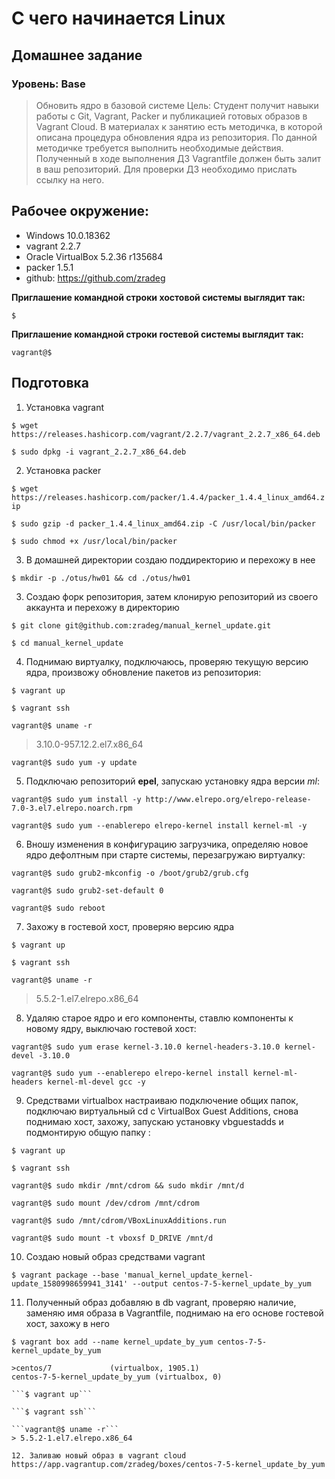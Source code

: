 # С чего начинается Linux
## Домашнее задание
### Уровень: Base

>Обновить ядро в базовой системе
>Цель: Студент получит навыки работы с Git, Vagrant, Packer и публикацией готовых образов в Vagrant Cloud.
>В материалах к занятию есть методичка, в которой описана процедура обновления ядра из репозитория. По данной методичке требуется выполнить необходимые действия. Полученный в ходе выполнения ДЗ Vagrantfile должен быть залит в ваш репозиторий. Для проверки ДЗ необходимо прислать ссылку на него.

## Рабочее окружение:
* Windows 10.0.18362
* vagrant 2.2.7
* Oracle VirtualBox 5.2.36 r135684
* packer 1.5.1
* github: https://github.com/zradeg

**Приглашение командной строки хостовой системы выглядит так:**

```$```

**Приглашение командной строки гостевой системы выглядит так:**

```vagrant@$```

## Подготовка
1. Установка vagrant

```$ wget https://releases.hashicorp.com/vagrant/2.2.7/vagrant_2.2.7_x86_64.deb```

```$ sudo dpkg -i vagrant_2.2.7_x86_64.deb```

2. Установка packer

```$ wget https://releases.hashicorp.com/packer/1.4.4/packer_1.4.4_linux_amd64.zip```

```$ sudo gzip -d packer_1.4.4_linux_amd64.zip -C /usr/local/bin/packer```

```$ sudo chmod +x /usr/local/bin/packer```

3. В домашней директории создаю поддиректорию и перехожу в нее

```$ mkdir -p ./otus/hw01 && cd ./otus/hw01```

3. Создаю форк репозитория, затем клонирую репозиторий из своего аккаунта и перехожу в директорию

```$ git clone git@github.com:zradeg/manual_kernel_update.git```

```$ cd manual_kernel_update```

4. Поднимаю виртуалку, подключаюсь, проверяю текущую версию ядра, произвожу обновление пакетов из репозитория:

```$ vagrant up```

```$ vagrant ssh```

```vagrant@$ uname -r```
> 3.10.0-957.12.2.el7.x86_64

```vagrant@$ sudo yum -y update```

5. Подключаю репозиторий **epel**, запускаю установку ядра версии *ml*:

```vagrant@$ sudo yum install -y http://www.elrepo.org/elrepo-release-7.0-3.el7.elrepo.noarch.rpm```

```vagrant@$ sudo yum --enablerepo elrepo-kernel install kernel-ml -y```

6. Вношу изменения в конфигурацию загрузчика, определяю новое ядро дефолтным при старте системы, перезагружаю виртуалку:

```vagrant@$ sudo grub2-mkconfig -o /boot/grub2/grub.cfg```

```vagrant@$ sudo grub2-set-default 0```

```vagrant@$ sudo reboot```

7. Захожу в гостевой хост, проверяю версию ядра

```$ vagrant up```

```$ vagrant ssh```

```vagrant@$ uname -r```
> 5.5.2-1.el7.elrepo.x86_64

8. Удаляю старое ядро и его компоненты, ставлю компоненты к новому ядру, выключаю гостевой хост:

```vagrant@$ sudo yum erase kernel-3.10.0 kernel-headers-3.10.0 kernel-devel -3.10.0```

```vagrant@$ sudo yum --enablerepo elrepo-kernel install kernel-ml-headers kernel-ml-devel gcc -y```

9. Cредствами virtualbox настраиваю подключение общих папок, подключаю виртуальный cd с VirtualBox Guest Additions, снова поднимаю хост, захожу, запускаю установку vbguestadds и подмонтирую общую папку :

```$ vagrant up```

```$ vagrant ssh```

```vagrant@$ sudo mkdir /mnt/cdrom && sudo mkdir /mnt/d```

```vagrant@$ sudo mount /dev/cdrom /mnt/cdrom```

```vagrant@$ sudo /mnt/cdrom/VBoxLinuxAdditions.run```

```vagrant@$ sudo mount -t vboxsf D_DRIVE /mnt/d```

10. Создаю новый образ средствами vagrant

```$ vagrant package --base 'manual_kernel_update_kernel-update_1580998659941_3141' --output centos-7-5-kernel_update_by_yum```

11. Полученный образ добавляю в db vagrant, проверяю наличие, заменяю имя образа в Vagrantfile, поднимаю на его основе гостевой хост, захожу в него

```$ vagrant box add --name kernel_update_by_yum centos-7-5-kernel_update_by_yum```

```$ vagrant box list
>centos/7             (virtualbox, 1905.1)
centos-7-5-kernel_update_by_yum (virtualbox, 0)

```$ vagrant up```

```$ vagrant ssh```

```vagrant@$ uname -r```
> 5.5.2-1.el7.elrepo.x86_64

12. Заливаю новый образ в vagrant cloud
https://app.vagrantup.com/zradeg/boxes/centos-7-5-kernel_update_by_yum